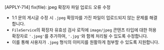 [APPLY-714] fix(file): jpeg 확장자 파일 업로드 오류 수정

- 1:1 문의 게시글 수정 시 `.jpeg` 확장자를 가진 파일이 업로드되지 않는 문제를 해결합니다.
- `FileService`의 확장자 유효성 검사 로직에 `image/jpeg` 콘텐츠 타입에 대한 허용 확장자로 `'.jpeg'`를 추가하여, `'.jpg'`와 함께 처리될 수 있도록 수정합니다.
- 이를 통해 사용자가 `.jpeg` 형식의 이미지를 원활하게 첨부할 수 있도록 지원합니다.
